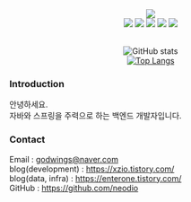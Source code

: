 <div align="center">

<img src="https://capsule-render.vercel.app/api?type=waving&color=auto&height=250&section=header&text=neodio's%20GitHub&fontSize=40"/>

<div align="center">
 <img src="https://img.shields.io/badge/Java-007396?style=flat&logo=Java&logoColor=white" />
 <img src="https://img.shields.io/badge/Spring-6DB33F?style=flat&logo=Spring&logoColor=white"/>
 <img src="https://img.shields.io/badge/Spring%20Boot-6DB33F?style=flat&logo=Spring%20Boot&logoColor=white"/>
 <img src="https://img.shields.io/badge/Kotlin-7F52FF?style=flat&logo=Kotlin&logoColor=white" />
 <img src="https://img.shields.io/badge/MySQL-4479A1?style=flat&logo=MySQL&logoColor=white" />
</div>
<br>

![GitHub stats](https://github-readme-stats.vercel.app/api?username=neodio&show_icons=true)  
[![Top Langs](https://github-readme-stats.vercel.app/api/top-langs/?username=neodio&layout=compact)](https://github.com/neodio)
<!-- ![GitHub streak stats](https://github-readme-streak-stats.herokuapp.com/?user=neodio)   -->

</div>

### Introduction
안녕하세요.<br/>
자바와 스프링을 주력으로 하는 백엔드 개발자입니다.

### Contact
Email : godwings@naver.com <br/>
blog(development) : https://xzio.tistory.com/ <br/>
blog(data, infra) : https://enterone.tistory.com/ <br/>
GitHub : https://github.com/neodio

<!-- ### Skill -->
<div style="display:flex; flex-direction:column; align-items:flex-start;">
    <!-- Backend -->
    <!-- <p><strong>Backend</strong></p> -->
    <!-- <div>
        <img src="https://img.shields.io/badge/Java-007396?style=flat&logo=Java&logoColor=white">
        <img src="https://img.shields.io/badge/Kotlin-7F52FF?style=flat&logo=Kotlin&logoColor=white" />
        <img src="https://img.shields.io/badge/Python-3776AB?style=flat&logo=python&logoColor=white">
        <img src="https://img.shields.io/badge/Node.js-339933?style=flat&logo=node.js&logoColor=white">
    </div> -->
    <!-- Frontend -->
    <!-- <p><strong>Frontend</strong></p>
    <div> -->
        <!-- <img src="https://img.shields.io/badge/html5-E34F26?style=flat&logo=html5&logoColor=white">
        <img src="https://img.shields.io/badge/css-1572B6?style=flat&logo=css3&logoColor=white">
        <img src="https://img.shields.io/badge/javascript-F7DF1E?style=flat&logo=javascript&logoColor=black">
        <img src="https://img.shields.io/badge/bootstrap-7952B3?style=flat&logo=bootstrap&logoColor=white"> -->
        <!-- <img src="https://img.shields.io/badge/React-61DAFB?style=flat&logo=react&logoColor=black"> -->
        <!-- <img src="https://img.shields.io/badge/JQuery-0769AD?style=flat&logo=jquery&logoColor=white">
        <img src="https://img.shields.io/badge/Ajax-00758F?style=flat&logo=ajax&logoColor=white"> -->
        <!-- <img src="https://img.shields.io/badge/TypeScript-3178C6?style=flat&logo=typescript&logoColor=white"> -->
    <!-- </div> -->
    <!-- Database -->
    <!-- <p><strong>Database</strong></p>
    <div>
        <img src="https://img.shields.io/badge/oracle-F80000?style=flat&logo=oracle&logoColor=white">
        <img src="https://img.shields.io/badge/mysql-4479A1?style=flat&logo=mysql&logoColor=white">
        <img src="https://img.shields.io/badge/firebase-FFCA28?style=flat&logo=firebase&logoColor=white">
    </div> -->
    <!-- Server -->
    <!-- <p><strong>Server</strong></p>
    <div>
        <img src="https://img.shields.io/badge/linux-FCC624?style=flat&logo=linux&logoColor=black">
        <img src="https://img.shields.io/badge/apache tomcat-F8DC75?style=flat&logo=apachetomcat&logoColor=black">
        <img src="https://img.shields.io/badge/Amazon AWS-232F3E?style=flat&logo=amazon aws&logoColor=white">
        <img src="https://img.shields.io/badge/Docker-2496ED?style=flat&logo=Docker&logoColor=white"/></a>
    </div> -->
    <!-- Development Tools -->
    <!-- <p><strong>Development Tools</strong></p>
    <div>
        <img src="https://img.shields.io/badge/IntelliJ IDEA-000000?style=flat&logo=intellij-idea&logoColor=white">
        <img src="https://img.shields.io/badge/Eclipse IDE-2C2255?style=flat&logo=eclipse-ide&logoColor=white">
        <img src="https://img.shields.io/badge/Visual Studio Code-007ACC?style=flat&logo=visual-studio-code&logoColor=white">
        <img src="https://img.shields.io/badge/Visual Studio-5C2D91?style=flat&logo=visual-studio&logoColor=white"> -->
        <!-- <img src="https://img.shields.io/badge/Anaconda-44A833?style=flat&logo=anaconda&logoColor=white"> -->
        <!-- <img src="https://img.shields.io/badge/DBeaver-4D4D4D?style=flat&logo=dbeaver&logoColor=white"> -->
        <!-- <img src="https://img.shields.io/badge/Android Studio-3DDC84?style=flat&logo=Android Studio&logoColor=white"/></a> -->
    <!-- </div> -->
    <!-- Framework -->
    <!-- <p><strong>Framework</strong></p>
    <div>
        <img src="https://img.shields.io/badge/Spring-6DB33F?style=flat&logo=spring&logoColor=white">
        <img src="https://img.shields.io/badge/Spring Boot-6DB33F?style=flat&logo=spring-boot&logoColor=white"> -->
        <!-- <img src="https://img.shields.io/badge/Flask-000000?style=flat&logo=flask&logoColor=white"> -->
        <!-- <img src="https://img.shields.io/badge/Bootstrap-7952B3?style=flat&logo=bootstrap&logoColor=white"> -->
    <!-- </div> -->
    <!-- Version Control -->
    <!-- <p><strong>Version Control</strong></p>
    <div>
        <img src="https://img.shields.io/badge/Git-F05032?style=flat&logo=git&logoColor=white">
        <img src="https://img.shields.io/badge/GitHub-181717?style=flat&logo=github&logoColor=white">
    </div> -->
    <!-- Communication -->
    <!-- <p><strong>Communication</strong></p>
    <div>
        <img src="https://img.shields.io/badge/Slack-4A154B?style=flat&logo=Slack&logoColor=white"/></a> -->
        <!-- <img src="https://img.shields.io/badge/Figma-F24E1E?style=flat&logo=figma&logoColor=white"> -->
        <!-- <img src="https://img.shields.io/badge/StarUML-7D57C1?style=flat&logo=staruml&logoColor=white"> -->
    <!-- </div> -->
</div>
